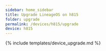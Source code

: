 ```yaml
---
sidebar: home_sidebar
title: Upgrade LineageOS on h815
folder: upgrade
permalink: /devices/h815/upgrade
device: h815
---
```

{% include templates/device_upgrade.md %}
